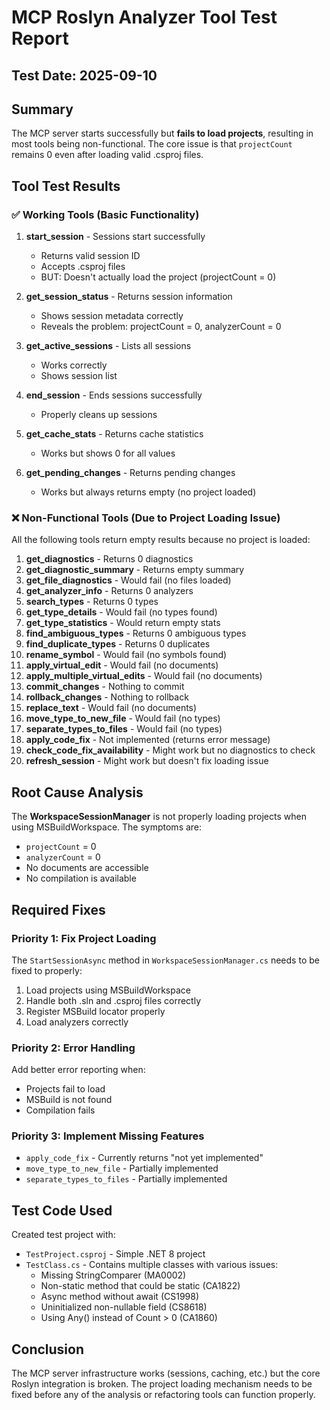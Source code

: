 # MCP Roslyn Analyzer Tool Test Report

## Test Date: 2025-09-10

## Summary
The MCP server starts successfully but **fails to load projects**, resulting in most tools being non-functional. The core issue is that `projectCount` remains 0 even after loading valid .csproj files.

## Tool Test Results

### ✅ Working Tools (Basic Functionality)

1. **start_session** - Sessions start successfully
   - Returns valid session ID
   - Accepts .csproj files
   - BUT: Doesn't actually load the project (projectCount = 0)

2. **get_session_status** - Returns session information
   - Shows session metadata correctly
   - Reveals the problem: projectCount = 0, analyzerCount = 0

3. **get_active_sessions** - Lists all sessions
   - Works correctly
   - Shows session list

4. **end_session** - Ends sessions successfully
   - Properly cleans up sessions

5. **get_cache_stats** - Returns cache statistics
   - Works but shows 0 for all values

6. **get_pending_changes** - Returns pending changes
   - Works but always returns empty (no project loaded)

### ❌ Non-Functional Tools (Due to Project Loading Issue)

All the following tools return empty results because no project is loaded:

1. **get_diagnostics** - Returns 0 diagnostics
2. **get_diagnostic_summary** - Returns empty summary
3. **get_file_diagnostics** - Would fail (no files loaded)
4. **get_analyzer_info** - Returns 0 analyzers
5. **search_types** - Returns 0 types
6. **get_type_details** - Would fail (no types found)
7. **get_type_statistics** - Would return empty stats
8. **find_ambiguous_types** - Returns 0 ambiguous types
9. **find_duplicate_types** - Returns 0 duplicates
10. **rename_symbol** - Would fail (no symbols found)
11. **apply_virtual_edit** - Would fail (no documents)
12. **apply_multiple_virtual_edits** - Would fail (no documents)
13. **commit_changes** - Nothing to commit
14. **rollback_changes** - Nothing to rollback
15. **replace_text** - Would fail (no documents)
16. **move_type_to_new_file** - Would fail (no types)
17. **separate_types_to_files** - Would fail (no types)
18. **apply_code_fix** - Not implemented (returns error message)
19. **check_code_fix_availability** - Might work but no diagnostics to check
20. **refresh_session** - Might work but doesn't fix loading issue

## Root Cause Analysis

The **WorkspaceSessionManager** is not properly loading projects when using MSBuildWorkspace. The symptoms are:
- `projectCount` = 0
- `analyzerCount` = 0  
- No documents are accessible
- No compilation is available

## Required Fixes

### Priority 1: Fix Project Loading
The `StartSessionAsync` method in `WorkspaceSessionManager.cs` needs to be fixed to properly:
1. Load projects using MSBuildWorkspace
2. Handle both .sln and .csproj files correctly
3. Register MSBuild locator properly
4. Load analyzers correctly

### Priority 2: Error Handling
Add better error reporting when:
- Projects fail to load
- MSBuild is not found
- Compilation fails

### Priority 3: Implement Missing Features
- `apply_code_fix` - Currently returns "not yet implemented"
- `move_type_to_new_file` - Partially implemented
- `separate_types_to_files` - Partially implemented

## Test Code Used

Created test project with:
- `TestProject.csproj` - Simple .NET 8 project
- `TestClass.cs` - Contains multiple classes with various issues:
  - Missing StringComparer (MA0002)
  - Non-static method that could be static (CA1822)
  - Async method without await (CS1998)
  - Uninitialized non-nullable field (CS8618)
  - Using Any() instead of Count > 0 (CA1860)

## Conclusion

The MCP server infrastructure works (sessions, caching, etc.) but the core Roslyn integration is broken. The project loading mechanism needs to be fixed before any of the analysis or refactoring tools can function properly.